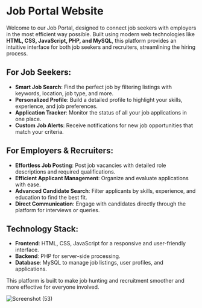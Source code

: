 
# Job Portal Website

Welcome to our Job Portal, designed to connect job seekers with employers in the most efficient way possible. Built using modern web technologies like **HTML, CSS, JavaScript, PHP, and MySQL**, this platform provides an intuitive interface for both job seekers and recruiters, streamlining the hiring process.

## For Job Seekers:
- **Smart Job Search**: Find the perfect job by filtering listings with keywords, location, job type, and more.
- **Personalized Profile**: Build a detailed profile to highlight your skills, experience, and job preferences.
- **Application Tracker**: Monitor the status of all your job applications in one place.
- **Custom Job Alerts**: Receive notifications for new job opportunities that match your criteria.

## For Employers & Recruiters:
- **Effortless Job Posting**: Post job vacancies with detailed role descriptions and required qualifications.
- **Efficient Applicant Management**: Organize and evaluate applications with ease.
- **Advanced Candidate Search**: Filter applicants by skills, experience, and education to find the best fit.
- **Direct Communication**: Engage with candidates directly through the platform for interviews or queries.

## Technology Stack:
- **Frontend**: HTML, CSS, JavaScript for a responsive and user-friendly interface.
- **Backend**: PHP for server-side processing.
- **Database**: MySQL to manage job listings, user profiles, and applications.

This platform is built to make job hunting and recruitment smoother and more effective for everyone involved.


![Screenshot (53)](https://github.com/alfahad27/jobportal/assets/135044027/20c1d635-e2c7-4b25-a020-49a99db67d9a)
